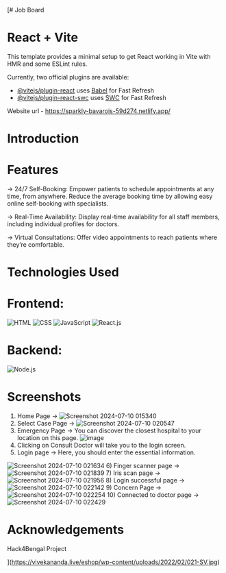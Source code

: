 [# Job Board

# React + Vite

This template provides a minimal setup to get React working in Vite with HMR and some ESLint rules.

Currently, two official plugins are available:

- [@vitejs/plugin-react](https://github.com/vitejs/vite-plugin-react/blob/main/packages/plugin-react/README.md) uses [Babel](https://babeljs.io/) for Fast Refresh
- [@vitejs/plugin-react-swc](https://github.com/vitejs/vite-plugin-react-swc) uses [SWC](https://swc.rs/) for Fast Refresh



Website url - https://sparkly-bavarois-59d274.netlify.app/


# Introduction


# Features
-> 24/7 Self-Booking: Empower patients to schedule appointments at any time, from anywhere. Reduce the average booking time by allowing easy online self-booking with specialists.

-> Real-Time Availability: Display real-time availability for all staff members, including individual profiles for doctors.

-> Virtual Consultations: Offer video appointments to reach patients where they’re comfortable.
# Technologies Used
# Frontend:
![HTML](https://img.shields.io/badge/HTML-5-orange?style=for-the-badge&logo=html5)
![CSS](https://img.shields.io/badge/CSS-3-blue?style=for-the-badge&logo=css3)
![JavaScript](https://img.shields.io/badge/JavaScript-ES6-yellow?style=for-the-badge&logo=javascript)
![React.js](https://img.shields.io/badge/React.js-v17.0-blue?style=for-the-badge&logo=react)
# Backend:
![Node.js](https://img.shields.io/badge/Node.js-v14.17-green?style=for-the-badge&logo=node.js)

# Screenshots
1) Home Page -> ![Screenshot 2024-07-10 015340](https://github.com/SudiptaMajumder27/Arogya-_Marg-Kiosk/assets/143156739/8f02f0d2-bbb4-4929-94ee-8efcc13706c3)
2) Select Case Page -> ![Screenshot 2024-07-10 020547](https://github.com/SudiptaMajumder27/Arogya-_Marg-Kiosk/assets/143156739/c9766b55-5447-472c-a618-7a1486e4a687)
3) Emergency Page -> You can discover the closest hospital to your location on this page.
![image](https://github.com/SudiptaMajumder27/Arogya-_Marg-Kiosk/assets/143156739/43f2afe5-eadc-464b-868f-317c07f8b3b9)
4) Clicking on Consult Doctor will take you to the login screen.
5) Login page -> Here, you should enter the essential information.

![Screenshot 2024-07-10 021634](https://github.com/SudiptaMajumder27/Arogya-_Marg-Kiosk/assets/143156739/6183e8e5-80ee-4adb-98e3-c23f17bf1e95)
6) Finger scanner page -> 
![Screenshot 2024-07-10 021839](https://github.com/SudiptaMajumder27/Arogya-_Marg-Kiosk/assets/143156739/a61936e7-3ce7-4ee0-a6f0-72a965c0d08c)
7) Iris scan page -> ![Screenshot 2024-07-10 021956](https://github.com/SudiptaMajumder27/Arogya-_Marg-Kiosk/assets/143156739/8e40b3c4-a4db-42b3-a5ff-b44d8078d2f4)
8) Login successful page -> ![Screenshot 2024-07-10 022142](https://github.com/SudiptaMajumder27/Arogya-_Marg-Kiosk/assets/143156739/87f516ea-b5d5-44a6-8111-d55a4add980a)
9) Concern Page -> ![Screenshot 2024-07-10 022254](https://github.com/SudiptaMajumder27/Arogya-_Marg-Kiosk/assets/143156739/800a5aea-4d32-4a03-a728-b7f635d7b13d)
10) Connected to doctor page -> ![Screenshot 2024-07-10 022429](https://github.com/SudiptaMajumder27/Arogya-_Marg-Kiosk/assets/143156739/a477939e-4410-4011-8e5a-4316f4432ffc)

# Acknowledgements
Hack4Bengal Project

](https://vivekananda.live/eshop/wp-content/uploads/2022/02/021-SV.jpg)
